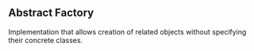 ## Abstract Factory
Implementation that allows creation of related objects without specifying their concrete classes.

